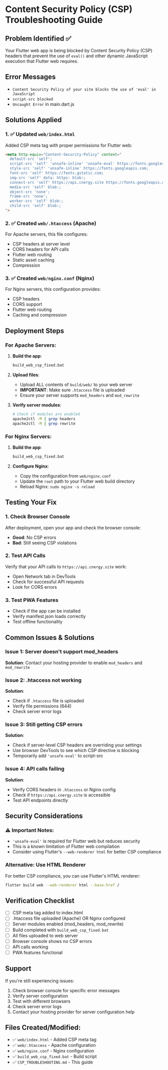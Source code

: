 # Content Security Policy (CSP) Troubleshooting Guide

## Problem Identified ✅
Your Flutter web app is being blocked by Content Security Policy (CSP) headers that prevent the use of `eval()` and other dynamic JavaScript execution that Flutter web requires.

## Error Messages
- `Content Security Policy of your site blocks the use of 'eval' in JavaScript`
- `script-src blocked`
- `Uncaught Error` in main.dart.js

## Solutions Applied

### 1. ✅ Updated `web/index.html`
Added CSP meta tag with proper permissions for Flutter web:
```html
<meta http-equiv="Content-Security-Policy" content="
  default-src 'self';
  script-src 'self' 'unsafe-inline' 'unsafe-eval' https://fonts.googleapis.com https://fonts.gstatic.com;
  style-src 'self' 'unsafe-inline' https://fonts.googleapis.com;
  font-src 'self' https://fonts.gstatic.com;
  img-src 'self' data: https: blob:;
  connect-src 'self' https://api.cnergy.site https://fonts.googleapis.com;
  media-src 'self' blob:;
  object-src 'none';
  frame-src 'none';
  worker-src 'self' blob:;
  child-src 'self' blob:;
">
```

### 2. ✅ Created `web/.htaccess` (Apache)
For Apache servers, this file configures:
- CSP headers at server level
- CORS headers for API calls
- Flutter web routing
- Static asset caching
- Compression

### 3. ✅ Created `web/nginx.conf` (Nginx)
For Nginx servers, this configuration provides:
- CSP headers
- CORS support
- Flutter web routing
- Caching and compression

## Deployment Steps

### For Apache Servers:
1. **Build the app**:
   ```bash
   build_web_csp_fixed.bat
   ```

2. **Upload files**:
   - Upload ALL contents of `build/web/` to your web server
   - **IMPORTANT**: Make sure `.htaccess` file is uploaded
   - Ensure your server supports `mod_headers` and `mod_rewrite`

3. **Verify server modules**:
   ```bash
   # Check if modules are enabled
   apache2ctl -M | grep headers
   apache2ctl -M | grep rewrite
   ```

### For Nginx Servers:
1. **Build the app**:
   ```bash
   build_web_csp_fixed.bat
   ```

2. **Configure Nginx**:
   - Copy the configuration from `web/nginx.conf`
   - Update the `root` path to your Flutter web build directory
   - Reload Nginx: `sudo nginx -s reload`

## Testing Your Fix

### 1. Check Browser Console
After deployment, open your app and check the browser console:
- **Good**: No CSP errors
- **Bad**: Still seeing CSP violations

### 2. Test API Calls
Verify that your API calls to `https://api.cnergy.site` work:
- Open Network tab in DevTools
- Check for successful API requests
- Look for CORS errors

### 3. Test PWA Features
- Check if the app can be installed
- Verify manifest.json loads correctly
- Test offline functionality

## Common Issues & Solutions

### Issue 1: Server doesn't support mod_headers
**Solution**: Contact your hosting provider to enable `mod_headers` and `mod_rewrite`

### Issue 2: .htaccess not working
**Solution**: 
- Check if `.htaccess` file is uploaded
- Verify file permissions (644)
- Check server error logs

### Issue 3: Still getting CSP errors
**Solution**: 
- Check if server-level CSP headers are overriding your settings
- Use browser DevTools to see which CSP directive is blocking
- Temporarily add `'unsafe-eval'` to script-src

### Issue 4: API calls failing
**Solution**:
- Verify CORS headers in `.htaccess` or Nginx config
- Check if `https://api.cnergy.site` is accessible
- Test API endpoints directly

## Security Considerations

### ⚠️ Important Notes:
- `'unsafe-eval'` is required for Flutter web but reduces security
- This is a known limitation of Flutter web compilation
- Consider using Flutter's `--web-renderer html` for better CSP compliance

### Alternative: Use HTML Renderer
For better CSP compliance, you can use Flutter's HTML renderer:
```bash
flutter build web --web-renderer html --base-href /
```

## Verification Checklist

- [ ] CSP meta tag added to index.html
- [ ] .htaccess file uploaded (Apache) OR Nginx configured
- [ ] Server modules enabled (mod_headers, mod_rewrite)
- [ ] Build completed with `build_web_csp_fixed.bat`
- [ ] All files uploaded to web server
- [ ] Browser console shows no CSP errors
- [ ] API calls working
- [ ] PWA features functional

## Support

If you're still experiencing issues:
1. Check browser console for specific error messages
2. Verify server configuration
3. Test with different browsers
4. Check server error logs
5. Contact your hosting provider for server configuration help

## Files Created/Modified:
- ✅ `web/index.html` - Added CSP meta tag
- ✅ `web/.htaccess` - Apache configuration
- ✅ `web/nginx.conf` - Nginx configuration  
- ✅ `build_web_csp_fixed.bat` - Build script
- ✅ `CSP_TROUBLESHOOTING.md` - This guide






